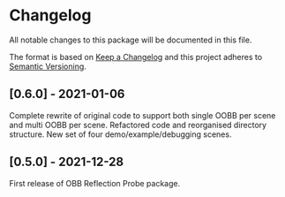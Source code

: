 # Changelog
All notable changes to this package will be documented in this file.

The format is based on [Keep a Changelog](http://keepachangelog.com/en/1.0.0/)
and this project adheres to [Semantic Versioning](http://semver.org/spec/v2.0.0.html).

## [0.6.0] - 2021-01-06
Complete rewrite of original code to support both single OOBB per scene and multi OOBB per scene.
Refactored code and reorganised directory structure.
New set of four demo/example/debugging scenes.

## [0.5.0] - 2021-12-28
First release of OBB Reflection Probe package.
